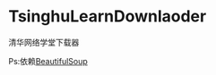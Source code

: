 TsinghuLearnDownlaoder
======================

清华网络学堂下载器

Ps:依赖[BeautifulSoup](http://www.crummy.com/software/BeautifulSoup/)
